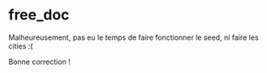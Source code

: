 # free_doc

Malheureusement, pas eu le temps de faire fonctionner le seed, ni faire les cities :(

Bonne correction !

